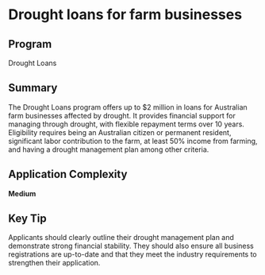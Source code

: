 # Drought loans for farm businesses
  
## Program
Drought Loans

## Summary
The Drought Loans program offers up to $2 million in loans for Australian farm businesses affected by drought. It provides financial support for managing through drought, with flexible repayment terms over 10 years. Eligibility requires being an Australian citizen or permanent resident, significant labor contribution to the farm, at least 50% income from farming, and having a drought management plan among other criteria.

## Application Complexity
**Medium**

## Key Tip
Applicants should clearly outline their drought management plan and demonstrate strong financial stability. They should also ensure all business registrations are up-to-date and that they meet the industry requirements to strengthen their application.
